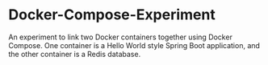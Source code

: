 # Docker-Compose-Experiment

An experiment to link two Docker containers together using Docker Compose. One container is a Hello World style Spring Boot application,
and the other container is a Redis database.